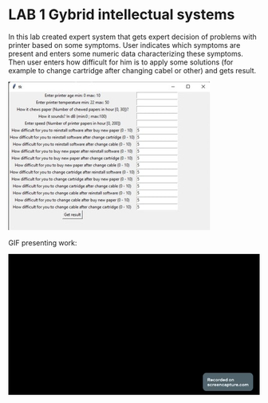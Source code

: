 # LAB 1 Gybrid intellectual systems

In this lab created expert system that gets expert decision of problems with printer based
on some symptoms. User indicates which symptoms are present and enters some numeric data
characterizing these symptoms. Then user enters how difficult for him is to apply some
solutions (for example to change cartridge after changing cabel or other) and gets result.

![](images/photo_2023-12-26_23-43-58.jpg)

GIF presenting work:

![](images/www_screencapture_com_2023-12-26_23_53.gif)